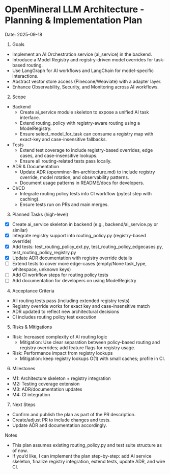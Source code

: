 # OpenMineral LLM Architecture - Planning & Implementation Plan

Date: 2025-09-18

1) Goals
- Implement an AI Orchestration service (ai_service) in the backend.
- Introduce a Model Registry and registry-driven model overrides for task-based routing.
- Use LangGraph for AI workflows and LangChain for model-specific interactions.
- Abstract vector store access (Pinecone/Weaviate) with a adapter layer.
- Enhance Observability, Security, and Monitoring across AI workflows.

2) Scope
- Backend
  - Create ai_service module skeleton to expose a unified AI task interface.
  - Extend routing_policy with registry-aware routing using a ModelRegistry.
  - Ensure select_model_for_task can consume a registry map with exact-key and case-insensitive fallbacks.
- Tests
  - Extend test coverage to include registry-based overrides, edge cases, and case-insensitive lookups.
  - Ensure all routing-related tests pass locally.
- ADR & Documentation
  - Update ADR (openminer-llm-architecture.md) to include registry override, model rotation, and observability patterns.
  - Document usage patterns in README/docs for developers.
- CI/CD
  - Integrate routing policy tests into CI workflow (pytest step with caching).
  - Ensure tests run on PRs and main merges.

3) Planned Tasks (high-level)
- [x] Create ai_service skeleton in backend (e.g., backend/ai_service.py or similar)
- [x] Integrate registry support into routing_policy.py (registry-based override)
- [x] Add tests: test_routing_policy_ext.py, test_routing_policy_edgecases.py, test_routing_policy_registry.py
- [x] Update ADR documentation with registry override details
- [ ] Extend tests to cover more edge-cases (empty/None task_type, whitespace, unknown keys)
- [ ] Add CI workflow steps for routing policy tests
- [ ] Add documentation for developers on using ModelRegistry

4) Acceptance Criteria
- All routing tests pass (including extended registry tests)
- Registry override works for exact key and case-insensitive match
- ADR updated to reflect new architectural decisions
- CI includes routing policy test execution

5) Risks & Mitigations
- Risk: Increased complexity of AI routing logic
  - Mitigation: Use clear separation between policy-based routing and registry overrides; add feature flags for registry usage.
- Risk: Performance impact from registry lookups
  - Mitigation: keep registry lookups O(1) with small caches; profile in CI.

6) Milestones
- M1: Architecture skeleton + registry integration
- M2: Testing coverage extension
- M3: ADR/documentation updates
- M4: CI integration

7) Next Steps
- Confirm and publish the plan as part of the PR description.
- Create/adjust PR to include changes and tests.
- Update ADR and documentation accordingly.

Notes
- This plan assumes existing routing_policy.py and test suite structure as of now.
- If you’d like, I can implement the plan step-by-step: add AI service skeleton, finalize registry integration, extend tests, update ADR, and wire CI.
